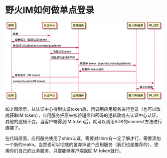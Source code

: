 # 野火IM如何做单点登录
![登录流程](./sso_wildfire.png)

如上图所示，从认证中心得到认证token后，再调用应用服务进行登录（也可以改成获取IM token），应用服务把原来核验短信和密码的逻辑改成去认证中心认证，其他的逻辑不变。当客户端得到IM token后，就可以调用SDK的connect方法进行连接了。

在代码层面，应用服务使用了shiro认证，需要对shiro有一定了解才行，需要添加一个新的realm。当然也可以彻底的舍弃掉这个应用服务（我们也是推荐的），使用你们自己的业务服务，只要能够客户端返回IM token就行。
